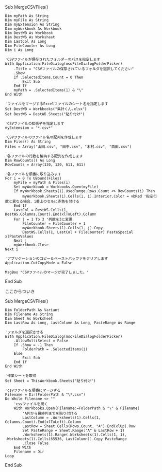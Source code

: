Sub MergeCSVFiles()
    
    Dim myPath As String
    Dim myFile As String
    Dim myExtension As String
    Dim myWorkbook As Workbook
    Dim DestWB As Workbook
    Dim DestWS As Worksheet
    Dim LastCol As Long
    Dim FileCounter As Long
    Dim i As Long
    
    'CSVファイルが保存されたフォルダーのパスを指定します
    With Application.FileDialog(msoFileDialogFolderPicker)
        .Title = "CSVファイルの保存されているフォルダを選択してください"
        .Show
        If .SelectedItems.Count = 0 Then
            Exit Sub
        End If
        myPath = .SelectedItems(1) & "\"
    End With
    
    'ファイルをマージするExcelファイルのシート名を指定します
    Set DestWB = Workbooks("集計くん.xlsx")
    Set DestWS = DestWB.Sheets("貼り付け")
    
    'CSVファイルの拡張子を指定します
    myExtension = "*.csv*"
    
    'CSVファイルのファイル名の配列を作成します
    Dim Files() As String
    Files = Array("山田.csv", "田中.csv", "木村.csv", "西田.csv")
    
    '各ファイルの行数を格納する配列を作成します
    Dim RowCounts() As Long
    RowCounts = Array(130, 130, 611, 611)
    
    '各ファイルを順番に取り込みます
    For i = 0 To UBound(Files)
        myFile = myPath & Files(i)
        Set myWorkbook = Workbooks.Open(myFile)
        If myWorkbook.Sheets(1).UsedRange.Rows.Count <> RowCounts(i) Then
            myWorkbook.Sheets(1).Cells(1, 1).Interior.Color = vbRed '指定行数と異なる場合、1番上のセルに赤色を付ける
        End If
        LastCol = DestWS.Cells(1, DestWS.Columns.Count).End(xlToLeft).Column
        For j = 1 To 3 '列数を3に変更
            FileCounter = FileCounter + 1
            myWorkbook.Sheets(1).Cells(1, j).Copy
            DestWS.Cells(1, LastCol + FileCounter).PasteSpecial xlPasteValues
        Next j
        myWorkbook.Close
    Next i
    
    'アプリケーションのコピー＆ペーストバッファをクリアします
    Application.CutCopyMode = False
    
    MsgBox "CSVファイルのマージが完了しました。"
    
End Sub


ここからついき

Sub MergeCSVFiles()
    
    Dim FolderPath As Variant
    Dim Filename As String
    Dim Sheet As Worksheet
    Dim LastRow As Long, LastColumn As Long, PasteRange As Range
    
    'フォルダを選択させる
    With Application.FileDialog(msoFileDialogFolderPicker)
        .AllowMultiSelect = False
        If .Show = -1 Then
            FolderPath = .SelectedItems(1)
        Else
            Exit Sub
        End If
    End With
    
    '作業シートを取得
    Set Sheet = ThisWorkbook.Sheets("貼り付け")
    
    'csvファイルを順番にマージする
    Filename = Dir(FolderPath & "\*.csv")
    Do While Filename <> ""
        'csvファイルを開く
        With Workbooks.Open(Filename:=FolderPath & "\" & Filename)
            'A列から最終列までを貼り付ける
            LastColumn = .Worksheets(1).Cells(1, Columns.Count).End(xlToLeft).Column
            LastRow = Sheet.Cells(Rows.Count, "A").End(xlUp).Row
            Set PasteRange = Sheet.Range("A" & LastRow + 1)
            .Worksheets(1).Range(.Worksheets(1).Cells(1, 1), .Worksheets(1).Cells(65536, LastColumn)).Copy PasteRange
            .Close False
        End With
        Filename = Dir
    Loop
    
End Sub


